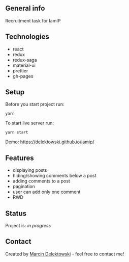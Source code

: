 ## General info
Recruitment task for IamIP

## Technologies
* react
* redux
* redux-saga
* material-ui
* prettier
* gh-pages

## Setup
Before you start project run:

`yarn`

To start live server run:

`yarn start`

Demo:
https://delektowski.github.io/iamip/

## Features
* displaying posts
* hiding/showing comments below a post
* adding comments to a post
* pagination
* user can add only one comment
* RWD

## Status
Project is: _in progress_

## Contact
Created by [Marcin Delektowski](mailto:marcin.delektowski@gmail.com) - feel free to contact me!

